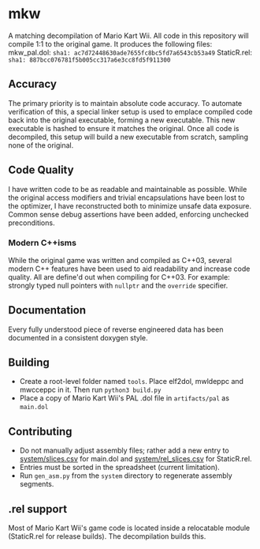 # mkw
A matching decompilation of Mario Kart Wii. All code in this repository will compile 1:1 to the original game.
It produces the following files:
mkw_pal.dol: `sha1: ac7d72448630ade7655fc8bc5fd7a6543cb53a49`
StaticR.rel: `sha1: 887bcc076781f5b005cc317a6e3cc8fd5f911300`

## Accuracy
The primary priority is to maintain absolute code accuracy. To automate verification of this, a special linker setup is used to emplace compiled code back into the original executable, forming a new executable. This new executable is hashed to ensure it matches the original. Once all code is decompiled, this setup will build a new executable from scratch, sampling none of the original.

## Code Quality
I have written code to be as readable and maintainable as possible. While the original access modifiers and trivial encapsulations have been lost to the optimizer, I have reconstructed both to minimize unsafe data exposure. Common sense debug assertions have been added, enforcing unchecked preconditions.

### Modern C++isms
While the original game was written and compiled as C++03, several modern C++ features have been used to aid readability and increase code quality. All are define'd out when compiling for C++03. For example: strongly typed null pointers with `nullptr` and the `override` specifier.

## Documentation
Every fully understood piece of reverse engineered data has been documented in a consistent doxygen style.

## Building
- Create a root-level folder named `tools`. Place elf2dol, mwldeppc and mwcceppc in it. Then run `python3 build.py` 
- Place a copy of Mario Kart Wii's PAL .dol file in `artifacts/pal` as `main.dol`

## Contributing
- Do not manually adjust assembly files; rather add a new entry to [system/slices.csv](https://github.com/riidefi/mkw/blob/master/system/slices.csv) for main.dol and [system/rel_slices.csv](https://github.com/riidefi/mkw/blob/master/system/slices.csv) for StaticR.rel.
- Entries must be sorted in the spreadsheet (current limitation).
- Run `gen_asm.py` from the `system` directory to regenerate assembly segments.

## .rel support
Most of Mario Kart Wii's game code is located inside a relocatable module (StaticR.rel for release builds). The decompilation builds this. 